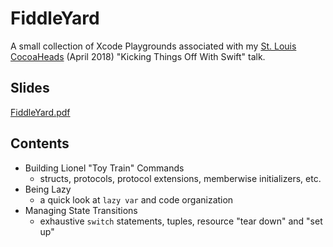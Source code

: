 # FiddleYard

A small collection of Xcode Playgrounds associated with my [St. Louis CocoaHeads](https://www.meetup.com/St-Louis-CocoaHeads/) (April 2018) "Kicking Things Off With Swift" talk.
 
## Slides

[FiddleYard.pdf](Slides)
 
## Contents
 
- Building Lionel "Toy Train" Commands
  - structs, protocols, protocol extensions, memberwise initializers, etc.
- Being Lazy
  - a quick look at `lazy var` and code organization
- Managing State Transitions
  - exhaustive `switch` statements, tuples, resource "tear down" and "set up"
